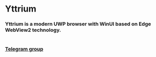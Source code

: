 # Yttrium
<h3>Yttrium is a modern UWP browser with WinUI based on Edge WebView2 technology.<h3>
<br>
<a href="https://t.me/yttriumgroup">Telegram group</a>